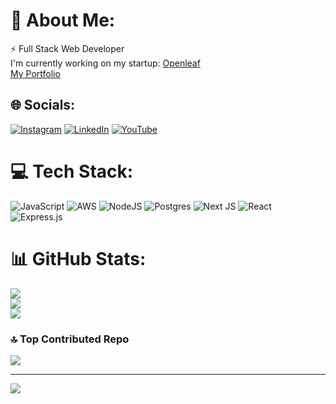 # 💫 About Me:
⚡ Full Stack Web Developer<br>I'm currently working on my startup: [Openleaf](https://openleaf.tech/)<br>[My Portfolio](https://sahilnare.netlify.app/)


## 🌐 Socials:
[![Instagram](https://img.shields.io/badge/Instagram-%23E4405F.svg?logo=Instagram&logoColor=white)](https://instagram.com/sahilnare) [![LinkedIn](https://img.shields.io/badge/LinkedIn-%230077B5.svg?logo=linkedin&logoColor=white)](https://linkedin.com/in/sahil-girish-nare-b96694179) [![YouTube](https://img.shields.io/badge/YouTube-%23FF0000.svg?logo=YouTube&logoColor=white)](https://youtube.com/@sahilnare5005) 

# 💻 Tech Stack:
![JavaScript](https://img.shields.io/badge/javascript-%23323330.svg?style=for-the-badge&logo=javascript&logoColor=%23F7DF1E) ![AWS](https://img.shields.io/badge/AWS-%23FF9900.svg?style=for-the-badge&logo=amazon-aws&logoColor=white) ![NodeJS](https://img.shields.io/badge/node.js-6DA55F?style=for-the-badge&logo=node.js&logoColor=white) ![Postgres](https://img.shields.io/badge/postgres-%23316192.svg?style=for-the-badge&logo=postgresql&logoColor=white) ![Next JS](https://img.shields.io/badge/Next-black?style=for-the-badge&logo=next.js&logoColor=white) ![React](https://img.shields.io/badge/react-%2320232a.svg?style=for-the-badge&logo=react&logoColor=%2361DAFB) ![Express.js](https://img.shields.io/badge/express.js-%23404d59.svg?style=for-the-badge&logo=express&logoColor=%2361DAFB)
# 📊 GitHub Stats:
![](https://github-readme-stats.vercel.app/api?username=sahilnare&theme=dark&hide_border=false&include_all_commits=false&count_private=true)<br/>
![](https://github-readme-streak-stats.herokuapp.com/?user=sahilnare&theme=dark&hide_border=false)<br/>
![](https://github-readme-stats.vercel.app/api/top-langs/?username=sahilnare&theme=dark&hide_border=false&include_all_commits=false&count_private=true&layout=compact)

### 🔝 Top Contributed Repo
![](https://github-contributor-stats.vercel.app/api?username=sahilnare&limit=5&theme=dark&combine_all_yearly_contributions=true)

---
[![](https://visitcount.itsvg.in/api?id=sahilnare&icon=0&color=0)](https://visitcount.itsvg.in)

<!-- Proudly created with GPRM ( https://gprm.itsvg.in ) -->
